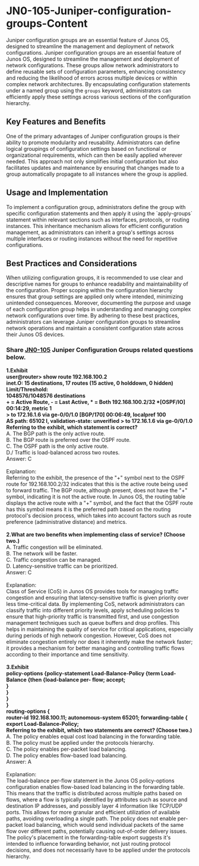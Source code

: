 # JN0-105-Juniper-configuration-groups-Content
Juniper configuration groups are an essential feature of Junos OS, designed to streamline the management and deployment of network configurations. 
Juniper configuration groups are an essential feature of Junos OS, designed to streamline the management and deployment of network configurations. These groups allow network administrators to define reusable sets of configuration parameters, enhancing consistency and reducing the likelihood of errors across multiple devices or within complex network architectures. By encapsulating configuration statements under a named group using the `groups` keyword, administrators can efficiently apply these settings across various sections of the configuration hierarchy.<br />
<h2>
	Key Features and Benefits
</h2>
One of the primary advantages of Juniper configuration groups is their ability to promote modularity and reusability. Administrators can define logical groupings of configuration settings based on functional or organizational requirements, which can then be easily applied wherever needed. This approach not only simplifies initial configuration but also facilitates updates and maintenance by ensuring that changes made to a group automatically propagate to all instances where the group is applied.<br />
<h2>
	Usage and Implementation
</h2>
To implement a configuration group, administrators define the group with specific configuration statements and then apply it using the `apply-groups` statement within relevant sections such as interfaces, protocols, or routing instances. This inheritance mechanism allows for efficient configuration management, as administrators can inherit a group's settings across multiple interfaces or routing instances without the need for repetitive configurations.<br />
<h2>
	Best Practices and Considerations
</h2>
When utilizing configuration groups, it is recommended to use clear and descriptive names for groups to enhance readability and maintainability of the configuration. Proper scoping within the configuration hierarchy ensures that group settings are applied only where intended, minimizing unintended consequences. Moreover, documenting the purpose and usage of each configuration group helps in understanding and managing complex network configurations over time. By adhering to these best practices, administrators can leverage Juniper configuration groups to streamline network operations and maintain a consistent configuration state across their Junos OS devices.<br />
<h3>
	Share <a href="https://www.dumpsinfo.com/exam/jn0-105/" target="_blank">JN0-105</a> Juniper Configuration Groups related questions below.
</h3>
<strong>1.Exhibit</strong><br />
<strong> user@router&gt; show route 192.168.100.2</strong><br />
<strong> inet.O: 15 destinations, 17 routes (15 active, 0 holddown, 0 hidden) Limit/Threshold:</strong><br />
<strong> 1048576/1048576 destinations</strong><br />
<strong> + = Active Route, - = Last Active, * = Both 192.168.100.2/32 *[OSPF/IO] 00:14:29, metric 1</strong><br />
<strong> &gt; to 172.16.1.6 via ge-0/0/1.0 [BGP/170] 00:06:49, localpref 100</strong><br />
<strong> AS path: 65102 I, validation-state: unverified &gt; to 172.16.1.6 via ge-0/0/1.0</strong><br />
<strong> Referring to the exhibit, which statement is correct?</strong><br />
A. The BGP path is the only active route.<br />
B. The BGP route is preferred over the OSPF route.<br />
C. The OSPF path is the only active route.<br />
D./ Traffic is load-balanced across two routes.<br />
Answer: C<br />
<br />
Explanation:<br />
Referring to the exhibit, the presence of the "+" symbol next to the OSPF route for 192.168.100.2/32 indicates that this is the active route being used to forward traffic. The BGP route, although present, does not have the "+" symbol, indicating it is not the active route. In Junos OS, the routing table displays the active route with a "+" symbol, and the fact that the OSPF route has this symbol means it is the preferred path based on the routing protocol's decision process, which takes into account factors such as route preference (administrative distance) and metrics.<br />
<br />
<strong>2.What are two benefits when implementing class of service? (Choose two.)</strong><br />
A. Traffic congestion will be eliminated.<br />
B. The network will be faster.<br />
C. Traffic congestion can be managed.<br />
D. Latency-sensitive traffic can be prioritized.<br />
Answer: C<br />
<br />
Explanation:<br />
Class of Service (CoS) in Junos OS provides tools for managing traffic congestion and ensuring that latency-sensitive traffic is given priority over less time-critical data. By implementing CoS, network administrators can classify traffic into different priority levels, apply scheduling policies to ensure that high-priority traffic is transmitted first, and use congestion management techniques such as queue buffers and drop profiles. This helps in maintaining the quality of service for critical applications, especially during periods of high network congestion. However, CoS does not eliminate congestion entirely nor does it inherently make the network faster; it provides a mechanism for better managing and controlling traffic flows according to their importance and time sensitivity.<br />
<br />
<strong>3.Exhibit</strong><br />
<strong> policy-options {policy-statement Load-Balance-Policy {term Load-Balance {then {load-balance per- flow; accept;</strong><br />
<strong> }</strong><br />
<strong> }</strong><br />
<strong> }</strong><br />
<strong> }</strong><br />
<strong> routing-options {</strong><br />
<strong> router-id 192.168.100.11; autonomous-system 65201; forwarding-table {</strong><br />
<strong> export Load-Balance-Policy;</strong><br />
<strong> Referring to the exhibit, which two statements are correct? (Choose two.)</strong><br />
A. The policy enables equal cost load balancing in the forwarding table.<br />
B. The policy must be applied under the protocols hierarchy.<br />
C. The policy enables per-packet load balancing.<br />
D. The policy enables flow-based load balancing.<br />
Answer: A<br />
<br />
Explanation:<br />
The load-balance per-flow statement in the Junos OS policy-options configuration enables flow-based load balancing in the forwarding table. This means that the traffic is distributed across multiple paths based on flows, where a flow is typically identified by attributes such as source and destination IP addresses, and possibly layer 4 information like TCP/UDP ports. This allows for more granular and efficient utilization of available paths, avoiding overloading a single path. The policy does not enable per-packet load balancing, which would send individual packets of the same flow over different paths, potentially causing out-of-order delivery issues. The policy's placement in the forwarding-table export suggests it's intended to influence forwarding behavior, not just routing protocol decisions, and does not necessarily have to be applied under the protocols hierarchy.<br />
<br />
<br />
